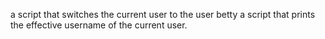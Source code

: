 a script that switches the current user to the user betty
a script that prints the effective username of the current user.
